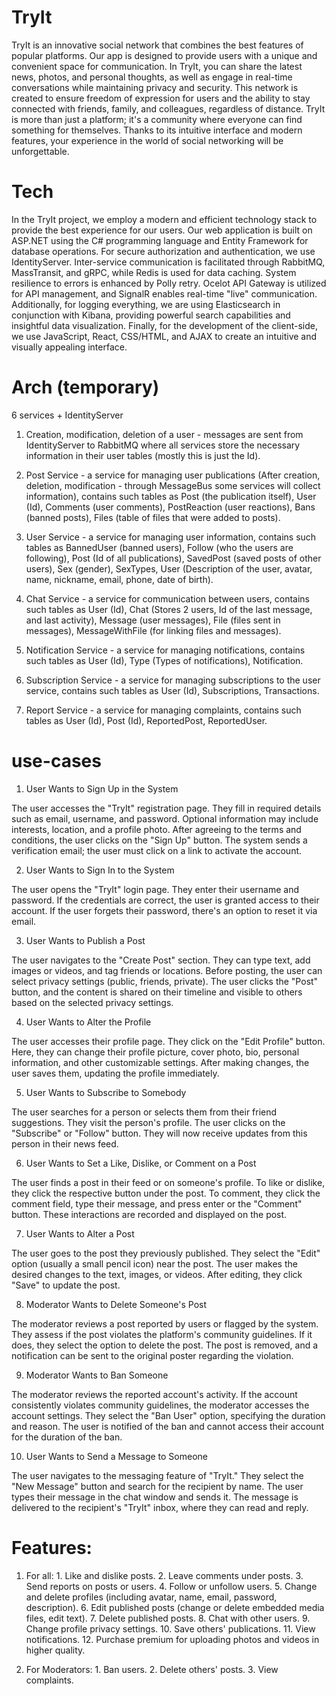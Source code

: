 # TryIt

TryIt is an innovative social network that combines the best features of popular platforms. Our app is designed to provide users with a unique and convenient space for communication. In TryIt, you can share the latest news, photos, and personal thoughts, as well as engage in real-time conversations while maintaining privacy and security. This network is created to ensure freedom of expression for users and the ability to stay connected with friends, family, and colleagues, regardless of distance. TryIt is more than just a platform; it's a community where everyone can find something for themselves. Thanks to its intuitive interface and modern features, your experience in the world of social networking will be unforgettable.



# Tech

In the TryIt project, we employ a modern and efficient technology stack to provide the best experience for our users. Our web application is built on ASP.NET using the C# programming language and Entity Framework for database operations. For secure authorization and authentication, we use IdentityServer. Inter-service communication is facilitated through RabbitMQ, MassTransit, and gRPC, while Redis is used for data caching. System resilience to errors is enhanced by Polly retry. Ocelot API Gateway is utilized for API management, and SignalR enables real-time "live" communication. Additionally, for logging everything, we are using Elasticsearch in conjunction with Kibana, providing powerful search capabilities and insightful data visualization. Finally, for the development of the client-side, we use JavaScript, React, CSS/HTML, and AJAX to create an intuitive and visually appealing interface.



# Arch (temporary)

  6 services + IdentityServer

  1. Creation, modification, deletion of a user - messages are sent from IdentityServer to RabbitMQ where all services store the necessary information in their user tables (mostly this is just the Id).

  2. Post Service - a service for managing user publications (After creation, deletion, modification - through MessageBus some services will collect information), contains such tables as Post (the publication itself), User (Id), Comments (user comments), PostReaction (user reactions), Bans (banned posts), Files (table of files that were added to posts).

  3. User Service - a service for managing user information, contains such tables as BannedUser (banned users), Follow (who the users are following), Post (Id of all publications), SavedPost (saved posts of other users), Sex (gender), SexTypes, User (Description of the user, avatar, name, nickname, email, phone, date of birth).

  4. Chat Service - a service for communication between users, contains such tables as User (Id), Chat (Stores 2 users, Id of the last message, and last activity), Message (user messages), File (files sent in messages), MessageWithFile (for linking files and messages).

  5. Notification Service - a service for managing notifications, contains such tables as User (Id), Type (Types of notifications), Notification.

  6. Subscription Service - a service for managing subscriptions to the user service, contains such tables as User (Id), Subscriptions, Transactions.

  7. Report Service - a service for managing complaints, contains such tables as User (Id), Post (Id), ReportedPost, ReportedUser.

# use-cases

1. User Wants to Sign Up in the System

  The user accesses the "TryIt" registration page.
  They fill in required details such as email, username, and password.
  Optional information may include interests, location, and a profile photo.
  After agreeing to the terms and conditions, the user clicks on the "Sign Up" button.
  The system sends a verification email; the user must click on a link to activate the account.


2. User Wants to Sign In to the System

  The user opens the "TryIt" login page.
  They enter their username and password.
  If the credentials are correct, the user is granted access to their account.
  If the user forgets their password, there's an option to reset it via email.


3. User Wants to Publish a Post

  The user navigates to the "Create Post" section.
  They can type text, add images or videos, and tag friends or locations.
  Before posting, the user can select privacy settings (public, friends, private).
  The user clicks the "Post" button, and the content is shared on their timeline and visible to others based on the selected privacy settings.


4. User Wants to Alter the Profile

  The user accesses their profile page.
  They click on the "Edit Profile" button.
  Here, they can change their profile picture, cover photo, bio, personal information, and other customizable settings.
  After making changes, the user saves them, updating the profile immediately.


5. User Wants to Subscribe to Somebody

  The user searches for a person or selects them from their friend suggestions.
  They visit the person's profile.
  The user clicks on the "Subscribe" or "Follow" button.
  They will now receive updates from this person in their news feed.


6. User Wants to Set a Like, Dislike, or Comment on a Post

  The user finds a post in their feed or on someone's profile.
  To like or dislike, they click the respective button under the post.
  To comment, they click the comment field, type their message, and press enter or the "Comment" button.
  These interactions are recorded and displayed on the post.


7. User Wants to Alter a Post

  The user goes to the post they previously published.
  They select the "Edit" option (usually a small pencil icon) near the post.
  The user makes the desired changes to the text, images, or videos.
  After editing, they click "Save" to update the post.


8. Moderator Wants to Delete Someone's Post

  The moderator reviews a post reported by users or flagged by the system.
  They assess if the post violates the platform's community guidelines.
  If it does, they select the option to delete the post.
  The post is removed, and a notification can be sent to the original poster regarding the violation.


9. Moderator Wants to Ban Someone

  The moderator reviews the reported account's activity.
  If the account consistently violates community guidelines, the moderator accesses the account settings.
  They select the "Ban User" option, specifying the duration and reason.
  The user is notified of the ban and cannot access their account for the duration of the ban.


10. User Wants to Send a Message to Someone

  The user navigates to the messaging feature of "TryIt."
  They select the "New Message" button and search for the recipient by name.
  The user types their message in the chat window and sends it.
  The message is delivered to the recipient's "TryIt" inbox, where they can read and reply.


# Features:

  1. For all:
    1. Like and dislike posts.
    2. Leave comments under posts.
    3. Send reports on posts or users.
    4. Follow or unfollow users.
    5. Change and delete profiles (including avatar, name, email, password, description).
    6. Edit published posts (change or delete embedded media files, edit text).
    7. Delete published posts.
    8. Chat with other users.
    9. Change profile privacy settings.
    10. Save others' publications.
    11. View notifications.
    12. Purchase premium for uploading photos and videos in higher quality.

  2. For Moderators:
    1. Ban users.
    2. Delete others' posts.
    3. View complaints.

    
